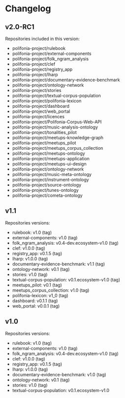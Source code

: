 # Changelog

## v2.0-RC1

Repositories included in this version:

- polifonia-project/rulebook
- polifonia-project/external-components
- polifonia-project/folk_ngram_analysis
- polifonia-project/clef
- polifonia-project/registry_app
- polifonia-project/lharp
- polifonia-project/documentary-evidence-benchmark
- polifonia-project/ontology-network
- polifonia-project/stories
- polifonia-project/textual-corpus-population
- polifonia-project/polifonia-lexicon
- polifonia-project/dashboard
- polifonia-project/web_portal
- polifonia-project/licences
- polifonia-project/Polifonia-Corpus-Web-API
- polifonia-project/music-analysis-ontology
- polifonia-project/tonalities_pilot
- polifonia-project/meetups-knowledge-graph
- polifonia-project/meetups_pilot
- polifonia-project/meetups_corpus_collection
- polifonia-project/meetups-ontology
- polifonia-project/meetups-application
- polifonia-project/meetups-ui-design
- polifonia-project/ontology-network
- polifonia-project/music-meta-ontology
- polifonia-project/instrument-ontology
- polifonia-project/source-ontology
- polifonia-project/tunes-ontology
- polifonia-project/cometa-ontology
## v1.1

Repositories versions:

- rulebook: v1.0 (tag)
- external-components: v1.0 (tag)
- folk\_ngram\_analysis: v0.4-dev.ecosystem-v1.0 (tag)
- clef: v1.0.0 (tag)
- registry_app: v0.1.5 (tag)
- lharp: v1.0.0 (tag)
- documentary-evidence-benchmark: v1.1 (tag)
- ontology-network: v0.1 (tag)
- stories: v1.0 (tag)
- textual-corpus-population: v0.1.ecosystem-v1.0 (tag)
- meetups_pilot: v0.1 (tag)
- meetups\_corpus\_collection: v1.0 (tag)
- polifonia-lexicon: v1_0 (tag)
- dashboard: v0.1.1 (tag)
- web_portal: v0.0.1 (tag)

## v1.0

Repositories versions:

- rulebook: v1.0 (tag)
- external-components: v1.0 (tag)
- folk\_ngram\_analysis: v0.4-dev.ecosystem-v1.0 (tag)
- clef: v1.0.0 (tag)
- registry\_app: v0.1.5 (tag)
- lharp: v1.0.0 (tag)
- documentary-evidence-benchmark: v1.0 (tag)
- ontology-network: v0.1 (tag)
- stories: v1.0 (tag)
- textual-corpus-population: v0.1.ecosystem-v1.0

